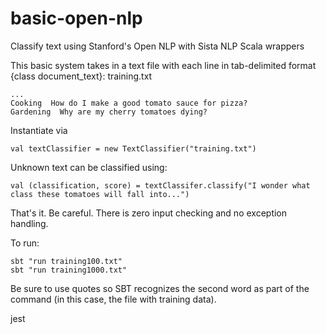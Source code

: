 basic-open-nlp
==============

Classify text using Stanford's Open NLP with Sista NLP Scala wrappers

This basic system takes in a text file with each line in tab-delimited format {class document_text}:
training.txt
```
...
Cooking  How do I make a good tomato sauce for pizza?
Gardening  Why are my cherry tomatoes dying?
```

Instantiate via
```
val textClassifier = new TextClassifier("training.txt")
```

Unknown text can be classified using:
```
val (classification, score) = textClassifer.classify("I wonder what class these tomatoes will fall into...")
```

That's it.  Be careful.  There is zero input checking and no exception handling.

To run:
```
sbt "run training100.txt"
sbt "run training1000.txt"
```
Be sure to use quotes so SBT recognizes the second word as part of the command (in this case, the file with training data).

jest
